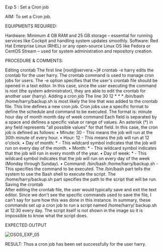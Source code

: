 Exp 5 : Set a Cron job 

AIM:
To set a Cron job.  

EQUIPMENTS REQUIRED:

Hardware: Minimum 4 GB RAM and 25 GB storage – essential for running services like Cockpit and handling system updates smoothly.
Software: Red Hat Enterprise Linux (RHEL) or any open-source Linux OS like Fedora or CentOS Stream – used for system administration and repository creation.

PROCEDURE & COMMENTS:

Editing crontab
 The first line [root@servera:~]# crontab -e harry edits the crontab for the user harry. The crontab command is used to manage cron jobs for users. The -e option specifies that the user's crontab file should be opened in a text editor. In this case, since the user executing the command is root (the system administrator), they are able to edit the crontab for another user (harry).
Adding a cron job 
The line 30 12 * * * /bin/bash /home/harry/backup.sh is most likely the line that was added to the crontab file. This line defines a new cron job. Cron jobs use a specific format to define the schedule and command to be executed. The format is: minute hour day of month month day of week command Each field is separated by a space and defines a specific value or range of values. An asterisk (*) in any field represents "all possible values" for that field. 
In this case, the cron job is defined as follows: 
• Minute: 30 - This means the job will run at the 30th minute of every hour. 
• Hour: 12 - This means the job will run at 12 o'clock. 
• Day of month: * - This wildcard symbol indicates that the job will run on every day of the month. 
• Month: * - This wildcard symbol indicates that the job will run in every month of the year. 
• Day of week: * - This wildcard symbol indicates that the job will run on every day of the week (Monday through Sunday). 
• Command: /bin/bash /home/harry/backup.sh - This specifies the command to be executed. The /bin/bash part tells the system to use the Bash shell to execute the script. The /home/harry/backup.sh part specifies the path to the script that will be run. 
Saving the crontab  
After editing the crontab file, the user would typically save and exit the text editor. Since we don't see the specific commands used to save the file, I can't say for sure how this was done in this instance. In summary, these commands set up a cron job to run a script named /home/harry/ backup.sh at 12:30 every day. The script itself is not shown in the image so it is impossible to know what the script does. 

EXPECTED OUTPUT

![OSOS_EXP_05](https://github.com/user-attachments/assets/3cdb97a9-9023-4ee0-86db-85ac85dd403b)

RESULT:
Thus a cron job has been set successfully for the user harry.

